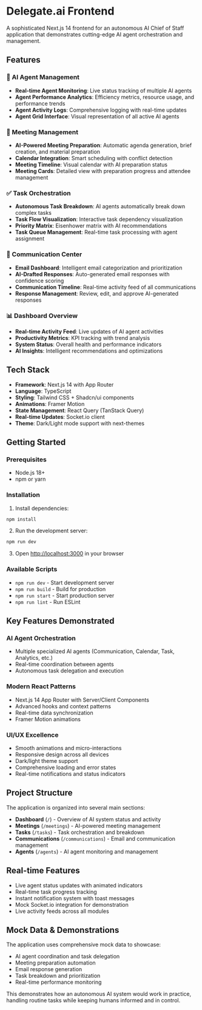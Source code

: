 # Delegate.ai Frontend

A sophisticated Next.js 14 frontend for an autonomous AI Chief of Staff application that demonstrates cutting-edge AI agent orchestration and management.

## Features

### 🤖 AI Agent Management
- **Real-time Agent Monitoring**: Live status tracking of multiple AI agents
- **Agent Performance Analytics**: Efficiency metrics, resource usage, and performance trends
- **Agent Activity Logs**: Comprehensive logging with real-time updates
- **Agent Grid Interface**: Visual representation of all active AI agents

### 📅 Meeting Management
- **AI-Powered Meeting Preparation**: Automatic agenda generation, brief creation, and material preparation
- **Calendar Integration**: Smart scheduling with conflict detection
- **Meeting Timeline**: Visual calendar with AI preparation status
- **Meeting Cards**: Detailed view with preparation progress and attendee management

### ✅ Task Orchestration
- **Autonomous Task Breakdown**: AI agents automatically break down complex tasks
- **Task Flow Visualization**: Interactive task dependency visualization
- **Priority Matrix**: Eisenhower matrix with AI recommendations
- **Task Queue Management**: Real-time task processing with agent assignment

### 📧 Communication Center
- **Email Dashboard**: Intelligent email categorization and prioritization
- **AI-Drafted Responses**: Auto-generated email responses with confidence scoring
- **Communication Timeline**: Real-time activity feed of all communications
- **Response Management**: Review, edit, and approve AI-generated responses

### 📊 Dashboard Overview
- **Real-time Activity Feed**: Live updates of AI agent activities
- **Productivity Metrics**: KPI tracking with trend analysis
- **System Status**: Overall health and performance indicators
- **AI Insights**: Intelligent recommendations and optimizations

## Tech Stack

- **Framework**: Next.js 14 with App Router
- **Language**: TypeScript
- **Styling**: Tailwind CSS + Shadcn/ui components
- **Animations**: Framer Motion
- **State Management**: React Query (TanStack Query)
- **Real-time Updates**: Socket.io client
- **Theme**: Dark/Light mode support with next-themes

## Getting Started

### Prerequisites
- Node.js 18+
- npm or yarn

### Installation

1. Install dependencies:
```bash
npm install
```

2. Run the development server:
```bash
npm run dev
```

3. Open [http://localhost:3000](http://localhost:3000) in your browser

### Available Scripts

- `npm run dev` - Start development server
- `npm run build` - Build for production
- `npm run start` - Start production server
- `npm run lint` - Run ESLint

## Key Features Demonstrated

### AI Agent Orchestration
- Multiple specialized AI agents (Communication, Calendar, Task, Analytics, etc.)
- Real-time coordination between agents
- Autonomous task delegation and execution

### Modern React Patterns
- Next.js 14 App Router with Server/Client Components
- Advanced hooks and context patterns
- Real-time data synchronization
- Framer Motion animations

### UI/UX Excellence
- Smooth animations and micro-interactions
- Responsive design across all devices
- Dark/light theme support
- Comprehensive loading and error states
- Real-time notifications and status indicators

## Project Structure

The application is organized into several main sections:

- **Dashboard** (`/`) - Overview of AI system status and activity
- **Meetings** (`/meetings`) - AI-powered meeting management
- **Tasks** (`/tasks`) - Task orchestration and breakdown
- **Communications** (`/communications`) - Email and communication management
- **Agents** (`/agents`) - AI agent monitoring and management

## Real-time Features

- Live agent status updates with animated indicators
- Real-time task progress tracking
- Instant notification system with toast messages
- Mock Socket.io integration for demonstration
- Live activity feeds across all modules

## Mock Data & Demonstrations

The application uses comprehensive mock data to showcase:
- AI agent coordination and task delegation
- Meeting preparation automation
- Email response generation
- Task breakdown and prioritization
- Real-time performance monitoring

This demonstrates how an autonomous AI system would work in practice, handling routine tasks while keeping humans informed and in control.
